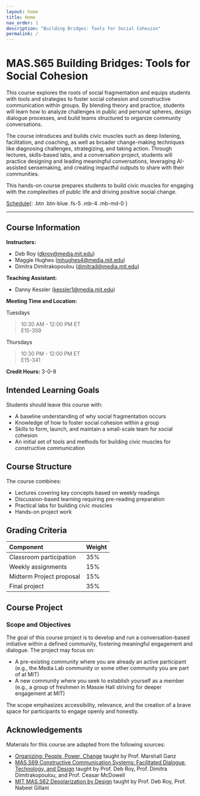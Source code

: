 ```yaml
---
layout: home
title: Home
nav_order: 1
description: "Building Bridges: Tools for Social Cohesion"
permalink: /
---
```


# MAS.S65 Building Bridges: Tools for Social Cohesion
This course explores the roots of social fragmentation and equips students with tools and strategies to foster social cohesion and constructive communication within groups. By blending theory and practice, students will learn how to analyze challenges in public and personal spheres, design dialogue processes, and build teams structured to organize community conversations. 

The course introduces and builds civic muscles such as deep listening, facilitation, and coaching, as well as broader change-making techniques like diagnosing challenges, strategizing, and taking action. Through lectures, skills-based labs, and a conversation project, students will practice designing and leading meaningful conversations, leveraging AI-assisted sensemaking, and creating impactful outputs to share with their communities. 

This hands-on course prepares students to build civic muscles for engaging with the complexities of public life and driving positive social change.

[Schedule](schedule){: .btn .btn-blue .fs-5 .mb-4 .mb-md-0 }

---

## Course Information

**Instructors:**
- Deb Roy ([dkroy@media.mit.edu](mailto:dkroy@media.mit.edu))
- Maggie Hughes ([mhughes4@media.mit.edu](mailto:mhughes4@media.mit.edu))
- Dimitra Dimitrakopoulou ([dimitrad@media.mit.edu](mailto:dimitrad@media.mit.edu))

**Teaching Assistant:**
- Danny Kessler ([kessler1@media.mit.edu](mailto:kessler1@media.mit.edu))

**Meeting Time and Location:**


Tuesdays
> 10:30 AM - 12:00 PM ET  
> E15-359

Thursdays  
> 10:30 PM - 12:00 PM ET  
> E15-341


**Credit Hours:** 3-0-9


## Intended Learning Goals

Students should leave this course with:
- A baseline understanding of why social fragmentation occurs
- Knowledge of how to foster social cohesion within a group
- Skills to form, launch, and maintain a small-scale team for social cohesion
- An initial set of tools and methods for building civic muscles for constructive communication

## Course Structure

The course combines:
- Lectures covering key concepts based on weekly readings
- Discussion-based learning requiring pre-reading preparation
- Practical labs for building civic muscles
- Hands-on project work

## Grading Criteria

| Component | Weight |
|:----------|:--------|
| Classroom participation | 35% |
| Weekly assignments | 15% |
| Midterm Project proposal | 15% |
| Final project | 35% |

## Course Project

### Scope and Objectives

The goal of this course project is to develop and run a conversation-based initiative within a defined community, fostering meaningful engagement and dialogue. The project may focus on:

- A pre-existing community where you are already an active participant (e.g., the Media Lab community or some other community you are part of at MIT)
- A new community where you seek to establish yourself as a member (e.g., a group of freshmen in Massie Hall striving for deeper engagement at MIT)

The scope emphasizes accessibility, relevance, and the creation of a brave space for participants to engage openly and honestly. 


## Acknowledgements
Materials for this course are adapted from the following sources:

- [Organizing: People, Power, Change](https://www.hks.harvard.edu/courses/organizing-people-power-change) taught by Prof. Marshall Ganz
- [MAS.S69 Constructive Communication Systems: Facilitated Dialogue, Technology, and Design](https://courses.media.mit.edu/2021spring/mass69/index.html) taught by Prof. Deb Roy, Prof. Dimitra Dimitrakopoulou, and Prof. Ceasar McDowell
- [MIT MAS.S62 Depolarization by Design](https://learning-modules.mit.edu/class/index.html?uuid=/course/MAS/fa17/MAS.S62#info) taught by Prof. Deb Roy, Prof. Nabeel Gillani
